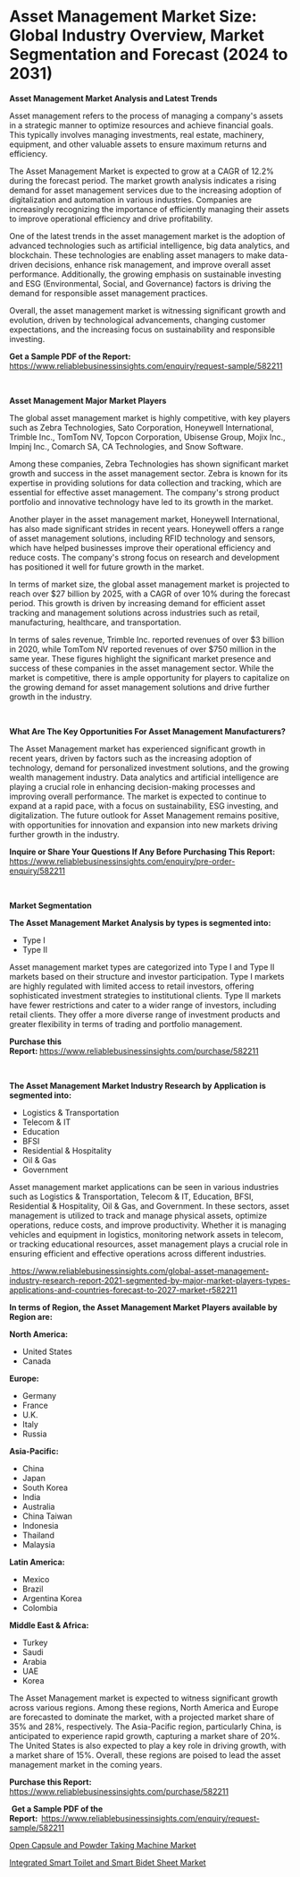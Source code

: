 <p><h1>Asset Management Market Size: Global Industry Overview, Market Segmentation and Forecast (2024 to 2031)</h1></p><p><strong>Asset Management Market Analysis and Latest Trends</strong></p>
<p><p>Asset management refers to the process of managing a company's assets in a strategic manner to optimize resources and achieve financial goals. This typically involves managing investments, real estate, machinery, equipment, and other valuable assets to ensure maximum returns and efficiency.</p><p>The Asset Management Market is expected to grow at a CAGR of 12.2% during the forecast period. The market growth analysis indicates a rising demand for asset management services due to the increasing adoption of digitalization and automation in various industries. Companies are increasingly recognizing the importance of efficiently managing their assets to improve operational efficiency and drive profitability.</p><p>One of the latest trends in the asset management market is the adoption of advanced technologies such as artificial intelligence, big data analytics, and blockchain. These technologies are enabling asset managers to make data-driven decisions, enhance risk management, and improve overall asset performance. Additionally, the growing emphasis on sustainable investing and ESG (Environmental, Social, and Governance) factors is driving the demand for responsible asset management practices.</p><p>Overall, the asset management market is witnessing significant growth and evolution, driven by technological advancements, changing customer expectations, and the increasing focus on sustainability and responsible investing.</p></p>
<p><strong>Get a Sample PDF of the Report:&nbsp;</strong> <a href="https://www.reliablebusinessinsights.com/enquiry/request-sample/582211">https://www.reliablebusinessinsights.com/enquiry/request-sample/582211</a></p>
<p>&nbsp;</p>
<p><strong>Asset Management Major Market Players</strong></p>
<p><p>The global asset management market is highly competitive, with key players such as Zebra Technologies, Sato Corporation, Honeywell International, Trimble Inc., TomTom NV, Topcon Corporation, Ubisense Group, Mojix Inc., Impinj Inc., Comarch SA, CA Technologies, and Snow Software.</p><p>Among these companies, Zebra Technologies has shown significant market growth and success in the asset management sector. Zebra is known for its expertise in providing solutions for data collection and tracking, which are essential for effective asset management. The company's strong product portfolio and innovative technology have led to its growth in the market.</p><p>Another player in the asset management market, Honeywell International, has also made significant strides in recent years. Honeywell offers a range of asset management solutions, including RFID technology and sensors, which have helped businesses improve their operational efficiency and reduce costs. The company's strong focus on research and development has positioned it well for future growth in the market.</p><p>In terms of market size, the global asset management market is projected to reach over $27 billion by 2025, with a CAGR of over 10% during the forecast period. This growth is driven by increasing demand for efficient asset tracking and management solutions across industries such as retail, manufacturing, healthcare, and transportation.</p><p>In terms of sales revenue, Trimble Inc. reported revenues of over $3 billion in 2020, while TomTom NV reported revenues of over $750 million in the same year. These figures highlight the significant market presence and success of these companies in the asset management sector. While the market is competitive, there is ample opportunity for players to capitalize on the growing demand for asset management solutions and drive further growth in the industry.</p></p>
<p>&nbsp;</p>
<p><strong>What Are The Key Opportunities For Asset Management Manufacturers?</strong></p>
<p><p>The Asset Management market has experienced significant growth in recent years, driven by factors such as the increasing adoption of technology, demand for personalized investment solutions, and the growing wealth management industry. Data analytics and artificial intelligence are playing a crucial role in enhancing decision-making processes and improving overall performance. The market is expected to continue to expand at a rapid pace, with a focus on sustainability, ESG investing, and digitalization. The future outlook for Asset Management remains positive, with opportunities for innovation and expansion into new markets driving further growth in the industry.</p></p>
<p><strong>Inquire or Share Your Questions If Any Before Purchasing This Report:</strong> <a href="https://www.reliablebusinessinsights.com/enquiry/pre-order-enquiry/582211">https://www.reliablebusinessinsights.com/enquiry/pre-order-enquiry/582211</a></p>
<p>&nbsp;</p>
<p><strong>Market Segmentation</strong></p>
<p><strong>The Asset Management Market Analysis by types is segmented into:</strong></p>
<p><ul><li>Type I</li><li>Type II</li></ul></p>
<p><p>Asset management market types are categorized into Type I and Type II markets based on their structure and investor participation. Type I markets are highly regulated with limited access to retail investors, offering sophisticated investment strategies to institutional clients. Type II markets have fewer restrictions and cater to a wider range of investors, including retail clients. They offer a more diverse range of investment products and greater flexibility in terms of trading and portfolio management.</p></p>
<p><strong>Purchase this Report:&nbsp;</strong><a href="https://www.reliablebusinessinsights.com/purchase/582211">https://www.reliablebusinessinsights.com/purchase/582211</a></p>
<p>&nbsp;</p>
<p><strong>The Asset Management Market Industry Research by Application is segmented into:</strong></p>
<p><ul><li>Logistics & Transportation</li><li>Telecom & IT</li><li>Education</li><li>BFSI</li><li>Residential & Hospitality</li><li>Oil & Gas</li><li>Government</li></ul></p>
<p><p>Asset management market applications can be seen in various industries such as Logistics & Transportation, Telecom & IT, Education, BFSI, Residential & Hospitality, Oil & Gas, and Government. In these sectors, asset management is utilized to track and manage physical assets, optimize operations, reduce costs, and improve productivity. Whether it is managing vehicles and equipment in logistics, monitoring network assets in telecom, or tracking educational resources, asset management plays a crucial role in ensuring efficient and effective operations across different industries.</p></p>
<p><a href="https://www.reliablebusinessinsights.com/global-asset-management-industry-research-report-2021-segmented-by-major-market-players-types-applications-and-countries-forecast-to-2027-market-r582211">&nbsp;https://www.reliablebusinessinsights.com/global-asset-management-industry-research-report-2021-segmented-by-major-market-players-types-applications-and-countries-forecast-to-2027-market-r582211</a></p>
<p><strong>In terms of Region, the Asset Management Market Players available by Region are:</strong></p>
<p>
    <p> <strong> North America: </strong>
        <ul>
            <li>United States</li>
            <li>Canada</li>
        </ul>
        </p> 
    <p> <strong> Europe: </strong>
        <ul>
            <li>Germany</li>
            <li>France</li>
            <li>U.K.</li>
            <li>Italy</li>
            <li>Russia</li>
        </ul>
        </p> 
    <p> <strong> Asia-Pacific: </strong>
        <ul>
            <li>China</li>
            <li>Japan</li>
            <li>South Korea</li>
            <li>India</li>
            <li>Australia</li>
            <li>China Taiwan</li>
            <li>Indonesia</li>
            <li>Thailand</li>
            <li>Malaysia</li>
        </ul>
        </p> 
    <p> <strong> Latin America: </strong>
        <ul>
            <li>Mexico</li>
            <li>Brazil</li>
            <li>Argentina Korea</li>
            <li>Colombia</li>
        </ul>
        </p> 
    <p> <strong> Middle East & Africa: </strong>
        <ul>
            <li>Turkey</li>
            <li>Saudi</li>
            <li>Arabia</li>
            <li>UAE</li>
            <li>Korea</li>
        </ul>
    </p>
    </p>
<p><p>The Asset Management market is expected to witness significant growth across various regions. Among these regions, North America and Europe are forecasted to dominate the market, with a projected market share of 35% and 28%, respectively. The Asia-Pacific region, particularly China, is anticipated to experience rapid growth, capturing a market share of 20%. The United States is also expected to play a key role in driving growth, with a market share of 15%. Overall, these regions are poised to lead the asset management market in the coming years.</p></p>
<p><strong>Purchase this Report: </strong><a href="https://www.reliablebusinessinsights.com/purchase/582211">https://www.reliablebusinessinsights.com/purchase/582211</a></p>
<p>&nbsp;<strong>Get a Sample PDF of the Report:&nbsp;&nbsp;</strong><a href="https://www.reliablebusinessinsights.com/enquiry/request-sample/582211">https://www.reliablebusinessinsights.com/enquiry/request-sample/582211</a></p>
<p><strong></strong></p>
<p><p><a href="https://medium.com/@diegomoen/global-open-capsule-and-powder-taking-machine-market-size-and-market-trends-analysis-by-regional-c189e9564887">Open Capsule and Powder Taking Machine Market</a></p><p><a href="https://medium.com/@bradleyills65767/integrated-smart-toilet-and-smart-bidet-sheet-market-share-market-analysis-growth-trends-83a8c6050514">Integrated Smart Toilet and Smart Bidet Sheet Market</a></p></p>